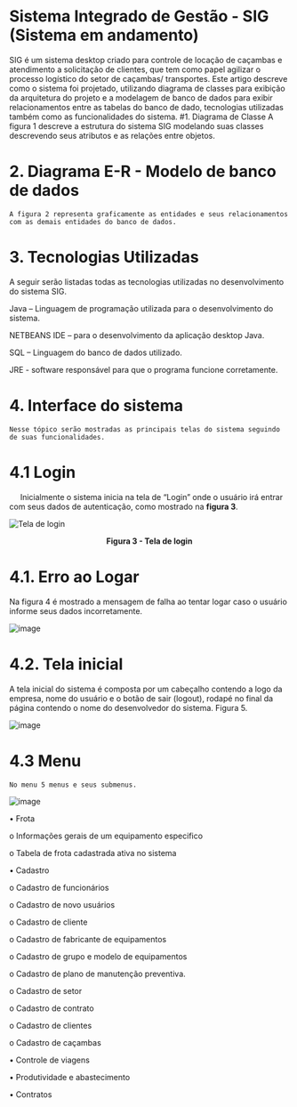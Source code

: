 # Sistema Integrado de Gestão - SIG (Sistema em andamento)
SIG é um sistema desktop criado para controle de locação de caçambas e atendimento a solicitação de clientes, que tem como papel agilizar o processo logístico do setor de caçambas/ transportes.
Este artigo descreve como o sistema foi projetado, utilizando diagrama de classes para exibição da arquitetura do projeto e a modelagem de banco de dados para exibir relacionamentos entre as tabelas do banco de dado, tecnologias utilizadas também como as funcionalidades do sistema.
#1. Diagrama de Classe
    A figura 1 descreve a estrutura do sistema SIG modelando suas classes descrevendo seus atributos e as relações entre objetos.
# 2. Diagrama E-R - Modelo de banco de dados
    A figura 2 representa graficamente as entidades e seus relacionamentos com as demais entidades do banco de dados.

# 3. Tecnologias Utilizadas
A seguir serão listadas todas as tecnologias utilizadas no desenvolvimento do sistema SIG.

Java – Linguagem de programação utilizada para o desenvolvimento do sistema.

NETBEANS IDE – para o desenvolvimento da aplicação desktop Java.

SQL – Linguagem do banco de dados utilizado.

JRE - software responsável para que o programa funcione corretamente.

# 4. Interface do sistema
    Nesse tópico serão mostradas as principais telas do sistema seguindo de suas funcionalidades.

# 4.1 Login
&nbsp;&nbsp;&nbsp;&nbsp; Inicialmente o sistema inicia na tela de “Login” onde o usuário irá entrar com seus dados de autenticação, como mostrado na **figura 3**.

<img src="https://user-images.githubusercontent.com/80860518/220368972-4609c122-41b8-42a4-84f7-44b353032d59.png" alt="Tela de login" title="Clique para ampliar">
<p align="center"> 
    <b>Figura 3 - Tela de login</b> 
  </p> 
</img>


# 4.1. Erro ao Logar
Na figura 4 é mostrado a mensagem de falha ao tentar logar caso o usuário informe seus dados incorretamente.

![image](https://user-images.githubusercontent.com/80860518/220369166-d31df415-90dc-41e0-9e63-c0c55910f227.png)


# 4.2. Tela inicial
A tela inicial do sistema é composta por um cabeçalho contendo a logo da empresa, nome do usuário e o botão de sair (logout), rodapé no final da página contendo o nome do desenvolvedor do sistema. Figura 5.

![image](https://user-images.githubusercontent.com/80860518/220371646-cdd68bd1-eff3-4cde-a235-e170c97dce4f.png)


# 4.3 Menu 
    No menu 5 menus e seus submenus.
    
  ![image](https://user-images.githubusercontent.com/80860518/220372501-cff51270-cd37-4d9e-b363-1469de267ae2.png)
  
•	Frota

  o	Informações gerais de um equipamento especifico

  o	Tabela de frota cadastrada ativa no sistema

•	Cadastro

  o	Cadastro de funcionários

  o	Cadastro de novo usuários

  o	Cadastro de cliente

  o	Cadastro de fabricante de equipamentos

  o	Cadastro de grupo e modelo de equipamentos

  o	Cadastro de plano de manutenção preventiva.

  o	Cadastro de setor

  o	Cadastro de contrato

  o	Cadastro de clientes

  o	Cadastro de caçambas

•	Controle de viagens

•	Produtividade e abastecimento

•	Contratos



